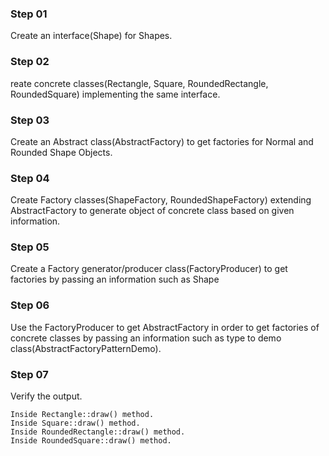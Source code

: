 ### Step 01
Create an interface(Shape) for Shapes.

### Step 02
reate concrete classes(Rectangle, Square, RoundedRectangle, RoundedSquare) implementing the same interface.

### Step 03
Create an Abstract class(AbstractFactory) to get factories for Normal and Rounded Shape Objects.

### Step 04
Create Factory classes(ShapeFactory, RoundedShapeFactory) extending AbstractFactory to generate object of concrete class based on given information.

### Step 05
Create a Factory generator/producer class(FactoryProducer) to get factories by passing an information such as Shape

### Step 06
Use the FactoryProducer to get AbstractFactory in order to get factories of concrete classes by passing an information such as type to demo class(AbstractFactoryPatternDemo).

### Step 07
Verify the output.
``` 
Inside Rectangle::draw() method.
Inside Square::draw() method.
Inside RoundedRectangle::draw() method.
Inside RoundedSquare::draw() method.
```